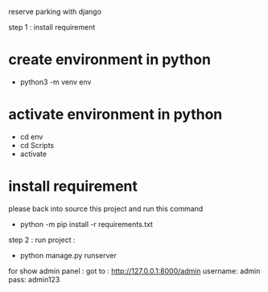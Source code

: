 reserve parking with django 

step 1 : install requirement
# create environment in python 
- python3 -m venv env
# activate environment in python
- cd env
- cd Scripts
- activate
# install requirement 
please back into source this project  and run this command
- python -m pip install -r requirements.txt

step 2 : run project :
- python manage.py runserver

for show admin panel :
got to : http://127.0.0.1:8000/admin
username: admin
pass: admin123
